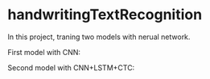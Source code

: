 # handwritingTextRecognition

In this project, traning two models with nerual network.


First model with CNN:


Second model with CNN+LSTM+CTC:
